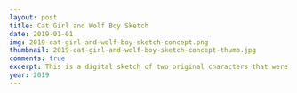 ```yaml
---
layout: post
title: Cat Girl and Wolf Boy Sketch
date: 2019-01-01
img: 2019-cat-girl-and-wolf-boy-sketch-concept.png
thumbnail: 2019-cat-girl-and-wolf-boy-sketch-concept-thumb.jpg
comments: true
excerpt: This is a digital sketch of two original characters that were never used for anything. The girl is a black cat, and the boy is a silver wolf.
year: 2019
---
```

